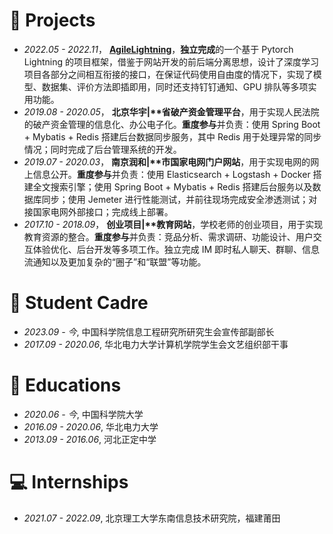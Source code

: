 
# 💼 Projects
- *2022.05 - 2022.11*， [**AgileLightning**](https://github.com/deng1fan/AgileLightning)，**独立完成**的一个基于 Pytorch Lightning 的项目框架，借鉴于网站开发的前后端分离思想，设计了深度学习项目各部分之间相互衔接的接口，在保证代码使用自由度的情况下，实现了模型、数据集、评价方法即插即用，同时还支持钉钉通知、GPU 排队等多项实用功能。
- *2019.08 - 2020.05*， **北京华宇\|\*\*省破产资金管理平台**，用于实现人民法院的破产资金管理的信息化、办公电子化。**重度参与**并负责：使用 Spring Boot + Mybatis + Redis 搭建后台数据同步服务，其中 Redis 用于处理异常的同步情况；同时完成了后台管理系统的开发。
- *2019.07 - 2020.03*， **南京润和\|\*\*市国家电网门户网站**，用于实现电网的网上信息公开。**重度参与**并负责：使用 Elasticsearch + Logstash + Docker 搭建全文搜索引擎；使用 Spring Boot + Mybatis + Redis 搭建后台服务以及数据库同步；使用 Jemeter 进行性能测试，并前往现场完成安全渗透测试；对接国家电网外部接口；完成线上部署。
- *2017.10 - 2018.09*， **创业项目\|\*\*教育网站**，学校老师的创业项目，用于实现教育资源的整合。**重度参与**并负责：竞品分析、需求调研、功能设计、用户交互体验优化、后台开发等多项工作。独立完成 IM 即时私人聊天、群聊、信息流通知以及更加复杂的“圈子”和“联盟”等功能。



# 🫡 Student Cadre
- *2023.09 - 今*, 中国科学院信息工程研究所研究生会宣传部副部长
- *2017.09 - 2020.06*, 华北电力大学计算机学院学生会文艺组织部干事


# 📖 Educations
- *2020.06 - 今*, 中国科学院大学
- *2016.09 - 2020.06*, 华北电力大学
- *2013.09 - 2016.06*, 河北正定中学



# 💻 Internships
- *2021.07 - 2022.09*,  北京理工大学东南信息技术研究院，福建莆田
